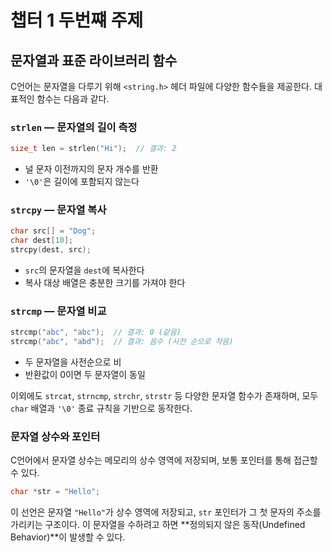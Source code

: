 # 챕터 1 두번쨰 주제

## 문자열과 표준 라이브러리 함수

C언어는 문자열을 다루기 위해 `<string.h>` 헤더 파일에 다양한 함수들을 제공한다. 대표적인 함수는 다음과 같다.

### `strlen` — 문자열의 길이 측정

```c
size_t len = strlen("Hi");  // 결과: 2
```

- 널 문자 이전까지의 문자 개수를 반환
- `'\0'`은 길이에 포함되지 않는다

### `strcpy` — 문자열 복사

```c
char src[] = "Dog";
char dest[10];
strcpy(dest, src);
```

- `src`의 문자열을 `dest`에 복사한다
- 복사 대상 배열은 충분한 크기를 가져야 한다

### `strcmp` — 문자열 비교

```c
strcmp("abc", "abc");  // 결과: 0 (같음)
strcmp("abc", "abd");  // 결과: 음수 (사전 순으로 작음)
```

- 두 문자열을 사전순으로 비
- 반환값이 0이면 두 문자열이 동일

이외에도 `strcat`, `strncmp`, `strchr`, `strstr` 등 다양한 문자열 함수가 존재하며, 모두 `char` 배열과 `'\0'` 종료 규칙을 기반으로 동작한다.

### 문자열 상수와 포인터

C언어에서 문자열 상수는 메모리의 상수 영역에 저장되며, 보통 포인터를 통해 접근할 수 있다.

```c
char *str = "Hello";
```

이 선언은 문자열 `"Hello"`가 상수 영역에 저장되고, `str` 포인터가 그 첫 문자의 주소를 가리키는 구조이다. 이 문자열을 수하려고 하면 **정의되지 않은 동작(Undefined Behavior)**이 발생할 수 있다.